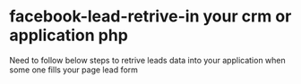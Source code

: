 # facebook-lead-retrive-in your crm or application php





Need to follow below steps to retrive leads data into your application when some one fills your page  lead form 
